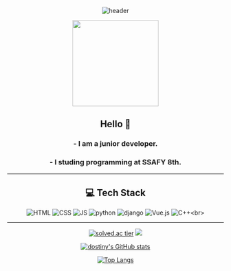 <div align=center>

![header](https://capsule-render.vercel.app/api?type=rounded&color=gradient&height=100&section=header&text=DOGYEOM&fontSize=60&animation=scaleIn)

 <a href="https://github.com/dostiny"><img src="https://github.com/dostiny.png" width="200px;" alt=""/></a>
## Hello 👋 

### - I am a junior developer.
### - I studing programming at SSAFY 8th.

 ***

## 💻 Tech Stack
 ![HTML](https://img.shields.io/badge/HTML-E34F26?style=flat-square&logo=HTML5&logoColor=white) 
 ![CSS](https://img.shields.io/badge/CSS-1572B6?style=flat-square&logo=CSS3&logoColor=white) 
 ![JS](https://img.shields.io/badge/JavaScript-F7DF1E?style=flat-square&logo=JavaScript&logoColor=white)
 ![python](https://img.shields.io/badge/Python-3776AB?style=flat-square&logo=python&logoColor=white)
 ![django](https://img.shields.io/badge/django-092E20?style=flat-square&logo=django&logoColor=white)
 ![Vue.js](https://img.shields.io/badge/Vue.js-4FC08D?style=flat-square&logo=Vue.js&logoColor=white)
 ![C++](https://img.shields.io/badge/C++-%2300599C.svg?style=flat-square&logo=c&logoColor=white")<br>

<!-- - I recently studying ![React](https://img.shields.io/badge/React-61DAFB?style=flat-square&logo=React&logoColor=white) -->

***
[![solved.ac tier](http://mazassumnida.wtf/api/generate_badge?boj=dostiny)](https://solved.ac/dostiny)
<img src="http://mazandi.herokuapp.com/api?handle=dostiny&theme=warm"/><br>
 
[![dostiny's GitHub stats](https://github-readme-stats.vercel.app/api?username=dostiny)](https://github.com/dostiny/github-readme-stats)<br> 

[![Top Langs](https://github-readme-stats.vercel.app/api/top-langs/?username=dostiny&layout=compact)](https://github.com/dostiny/github-readme-stats)

</div>
